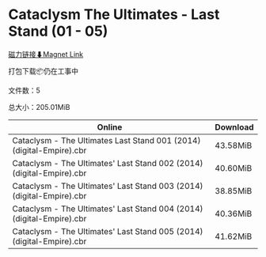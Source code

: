 # Cataclysm The Ultimates - Last Stand (01 - 05)

[磁力链接⬇Magnet Link](magnet:?xt=urn:btih:3c43dd201b6901e66cc228e5bfe3227ca841aeb6&dn=Cataclysm%20The%20Ultimates%20-%20Last%20Stand%20%2801%20-%2005%29)

打包下载📦仍在工事中

文件数：5

总大小：205.01MiB

Online | Download
--- | ---
Cataclysm - The Ultimates Last Stand 001 (2014) (digital-Empire).cbr | 43.58MiB
Cataclysm - The Ultimates' Last Stand 002 (2014) (digital-Empire).cbr | 40.60MiB
Cataclysm - The Ultimates' Last Stand 003 (2014) (digital-Empire).cbr | 38.85MiB
Cataclysm - The Ultimates' Last Stand 004 (2014) (digital-Empire).cbr | 40.36MiB
Cataclysm - The Ultimates' Last Stand 005 (2014) (digital-Empire).cbr | 41.62MiB